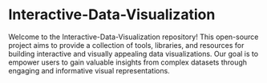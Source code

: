 # Interactive-Data-Visualization
Welcome to the Interactive-Data-Visualization repository! This open-source project aims to provide a collection of tools, libraries, and resources for building interactive and visually appealing data visualizations. Our goal is to empower users to gain valuable insights from complex datasets through engaging and informative visual representations.
